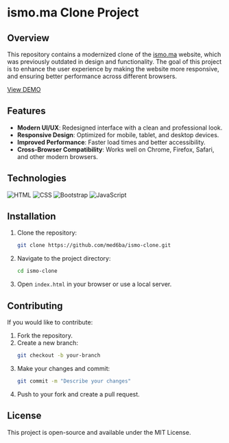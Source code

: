 # ismo.ma Clone Project

## Overview

This repository contains a modernized clone of the <a href="https://www.ismo.ma">ismo.ma</a> website, which was previously outdated in design and functionality. The goal of this project is to enhance the user experience by making the website more responsive, and ensuring better performance across different browsers.

<a href="https://ismotetouan.vercel.app">View DEMO</a>

## Features

- **Modern UI/UX**: Redesigned interface with a clean and professional look.
- **Responsive Design**: Optimized for mobile, tablet, and desktop devices.
- **Improved Performance**: Faster load times and better accessibility.
- **Cross-Browser Compatibility**: Works well on Chrome, Firefox, Safari, and other modern browsers.

## Technologies

![HTML](https://img.shields.io/badge/-HTML-orange?logo=html5&logoColor=white) ![CSS](https://img.shields.io/badge/-CSS-blue?logo=css3&logoColor=white) ![Bootstrap](https://img.shields.io/badge/-Bootstrap-purple?logo=bootstrap&logoColor=white) ![JavaScript](https://img.shields.io/badge/-JavaScript-yellow?logo=javascript&logoColor=white)
## Installation

1. Clone the repository:

   ```sh
   git clone https://github.com/med6ba/ismo-clone.git
   ```
2. Navigate to the project directory:

   ```sh
   cd ismo-clone
   ```
3. Open `index.html` in your browser or use a local server.

## Contributing
If you would like to contribute:
1. Fork the repository.
2. Create a new branch:
   ```sh
   git checkout -b your-branch
   ```
3. Make your changes and commit:
   ```sh
   git commit -m "Describe your changes"
   ```
4. Push to your fork and create a pull request.

## License

This project is open-source and available under the MIT License.
